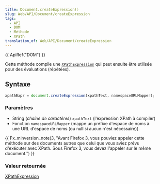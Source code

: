 ```yaml
---
title: Document.createExpression()
slug: Web/API/Document/createExpression
tags:
  - API
  - DOM
  - Méthode
  - XPath
translation_of: Web/API/Document/createExpression
---
```


{{ ApiRef("DOM") }}

Cette méthode compile une [`XPathExpression`](/fr/docs/Web/API/XPathExpression) qui peut ensuite être utilisée pour des évaluations (répétées).

## Syntaxe

```js
xpathExpr = document.createExpression(xpathText, namespaceURLMapper);
```

### Paramètres

- String (_chaîne de caractères_) `xpathText` (l'expression XPath à compiler)
- Fonction `namespaceURLMapper` (mappe un préfixe d'espace de noms à une URL d'espace de noms (ou null si aucun n'est nécessaire)).

{{ Fx_minversion_note(3, "Avant Firefox 3, vous pouviez appeler cette méthode sur des documents autres que celui que vous aviez prévu d'exécuter avec XPath. Sous Firefox 3, vous devez l'appeler sur le même document.") }}

### Valeur retournée

[XPathExpression](/fr/docs/Web/API/XPathExpression)
